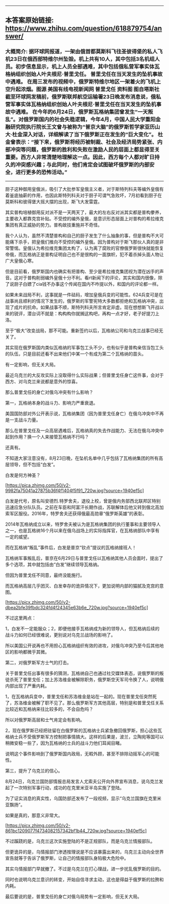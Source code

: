 ----------------------------------------
## 本答案原始链接: https://www.zhihu.com/question/618879754/answer/
### 大概简介: 据环球网报道，一架由俄首都莫斯科飞往圣彼得堡的私人飞机23日在俄西部特维尔州坠毁。机上共有10人，其中包括3名机组人员。初步信息显示，机上人员全部遇难，其中包括俄私营军事实体瓦格纳组织创始人叶夫根尼·普里戈任。 普里戈任在当天发生的坠机事故中遇难。 在周三发布的视频中，俄罗斯特维尔地区一架着火的飞机上空升起浓烟。图源 美国有线电视新闻网 普里戈任 资料图 图自塔斯社 截至环球网发稿前，俄罗斯联邦航空运输署23日晚发布消息说，俄私营军事实体瓦格纳组织创始人叶夫根尼·普里戈任在当天发生的坠机事故中遇难。 在今年的6月24日，俄罗斯瓦格纳集团曾发生“一天叛乱”。对俄罗斯国内的社会失稳逻辑，今年4月，中国人民大学重阳金融研究院执行院长王文曾与被称为“普京大脑”的俄罗斯哲学家亚历山大·杜金深入对话，详细解读了当下俄罗斯正在发生的“巨大变化”。 杜金曾表示：“接下来，俄罗斯将经历被制裁、社会及经济局势紧张、内部冲突等问题，俄罗斯的胜利和失败在激励人民的层面上都显得至关重要。西方人非常清楚地理解这一点。因此，西方每个人都对旷日持久的冲突感兴趣；与此同时，他们肯定会试图破坏俄罗斯的内部安全，进行更多的恐怖活动。”
----------------------------------------
厨子这种御用皇俄派，吸引了大批参军皇俄主义者，对于斯特列科夫等编外皇俄有着釜底抽薪的作用，也因此斯特列科夫对于厨子可谓气急败坏，7月初看到厨子在莫斯科和彼得堡大摇大摆的出现，斯飞大发雷霆。

其实普构培植御用反对派不是一天两天了，最大的左右反对派其实都是普构豢养，主要收入都靠克宫补贴。不受控的编外皇俄，是意识形态层面上对普构的希拉维克集团有真正威胁的势力。普构故技重施并不奇怪。

我个人认为，虽然不清楚普构和自己的厨子发生了什么抽象的事，但是普构不大可能痛下杀手，把皇俄们推向不受控的编外皇俄。因为普构对于斯飞那伙人真的是非常警惕。皇俄认为希拉维克集团太构了，认为离了腐败的官僚俄罗斯很快就能恢复帝俄，而瓦格纳正是普构证明自己也不是很构的一面旗帜，犯不着杀掉头面人物让广大皇俄心寒。

但是目前看，俄罗斯国内也确实有把普构、至少是希拉维克集团视为潜在凶手的声音。这对于普构削弱编外皇俄十分不利。看rt新闻下的评论，其实和国内很像，除了说厨子白嫖了cia钱不办事这个传闻在国内不咋提以外，和国内的评论都一样。

如果未来战局不利，这事就是一件砝码，增加皇俄兵变的可能性。624兵变可是在战事尚且顺利的情况下发生的，俄罗斯的军警宪特大多数都拒绝和瓦格纳冲突，出现了成片的抗命。如果战事不顺，斯特列科夫所言肯定非虚。现在想想斯飞开战以来的锐评，潜台词不就是：构构构你就搁这构吧，再构一点才好，老子好提刀上洛。

至于“极大”改变战局，那不可能。重新签约以后，瓦格纳公司和乌克兰战事已经无关了。

其实现在俄罗斯国内类似瓦格纳的军事包工头不少，也有似乎是普构亲信当包工头的队伍，只是目前还看不出来他们中某一个有成为第二个瓦格纳的苗头。

有一定影响，但无关大局。

最近乌克兰的大反攻实际上没取得什么实际战果；但普里戈任身亡这件事，会对于西方、对乌克兰来说都是意外的惊喜。

那么普里戈任的身亡对俄乌冲突有什么影响？

第一，瓦格纳本身的战斗力、影响力严重衰退。

美国国防部对外公开表示说，瓦格纳集团（因为普里戈任身亡）在俄乌冲突中不再是一支战斗力量。

那么在普里戈任及一众高层遇难后，瓦格纳真的失去作战能力、无法在俄乌冲突中起到作用？换一个人来接管瓦格纳不行吗？

还真有。

不知道大家注意没有，8月23日晚，在坠机名单中几乎包括了瓦格纳集团的所有高层领导，但不包括“白发”。

白发是何方神圣？

[https://pica.zhimg.com/50/v2-9982fa75041a27875b36f4f1404f5f91_720w.jpg?source=1940ef5c]

白发是代号，原名叫安德烈.特罗舍夫，退役上校，曾是俄内务部西北联邦区特别迅速应急分队队员。之前在车臣和阿富汗长期作战，苏联解体后他又转到俄北高加索军区服役。2016年，特罗舍夫还获得俄最高勋章“俄罗斯英雄”的表彰。

2014年瓦格纳成立以来，特罗舍夫被认为是瓦格纳集团的执行董事和主要领导人之一，也是瓦格纳16个月以来在俄乌战场上的实际指挥官，在瓦格纳部队中享有一定的威望。

而在瓦格纳“叛乱”事件后，白发是普京“钦点”提议的瓦格纳接班人！

瓦格纳军事叛乱后，普京在6月29日与普里戈任以瓦格纳其他人员会面时，提出了多个选项，其中就包括由“白发”继续领导瓦格纳。

但因为普里戈任不同意，最终没能施行。

而瓦格纳高层几乎团灭、白发幸存的诡异情况下，更加说明内部的猫腻及克宫的意图。

[https://picx.zhimg.com/50/v2-dbea2bfe39fbdc324fd4f24345e63b6e_720w.jpg?source=1940ef5c]

不过这里两点：

1，白发不一定能服众；2，即便他接手瓦格纳成为新的领导人，但瓦格纳后续的战斗力如何已经很难说，更别说对乌克兰战场的影响了。

所以美国公开说再也不用担心瓦格纳组织有效的进攻，对俄乌冲突乃至今后其他地区的影响都微乎其微。

第二，对俄罗斯军方士气的打击。

关于普里戈任出事有很多的猜测，瓦格纳自己也通过社交媒体表态，说俄罗斯的叛徒杀死了普里戈任；加上苏洛维金被解除职务，俄罗斯空天军司令换了人，说明俄内部出现了严重内耗。

1，在瓦格纳兵变中，普里戈任和苏洛维金是站在一起的。现在普里戈任突然死了，苏洛维金被解了职不见了。那么俄罗斯军方其他高层，特别是和普里戈任关系比较近和瓦格纳来往比较多的，不会自危吗？

所以对俄罗斯高层和士气肯定会有影响。

2，现在俄罗斯已经把驻留在白俄罗斯的瓦格纳士兵紧急撤回俄罗斯，担心这些瓦格纳士兵不受俄罗斯军方控制把事情搞大。这样的后果是，波兰，立陶宛等国可以稍微安稳一些了，因为瓦格纳的士兵的战斗力他们耳闻目睹。

说明这个事件影响到了俄罗斯国内政局，无暇外顾，甚至不排除动摇军心的可能性。

第三，提升了乌克兰的信心。

8月24日，乌克兰国防部情报总局发言人尤索夫公开向外界宣布消息，说乌克兰发起了一次特别军事行动，成功的在克里米亚半岛实施了登陆。

为了证实消息的真实性，乌国防部还发布了一段视频，显示“乌克兰国旗在克里米亚飘扬”。

如果是真的，那意义非常大。

[https://picx.zhimg.com/50/v2-861bc1209077f4734082157342bf1b44_720w.jpg?source=1940ef5c]

不过蹊跷的是，乌克兰这次实施登陆的不是正规部队，而是乌克兰情报部队。

但更诡异的是，乌情报部门渗透按理说是不应该暴露出来的，乌克兰主动向全世界宣告就等于告诉了俄罗斯，让自己的情报部队身陷极大危险中。

其实乌情报部门早就撤了。不过是乌克兰在打心理战，进一步扰乱俄罗斯的目的。

同时也说明乌克兰意识的转变，开始自信寻求主动，这也是得益于俄罗斯的拉胯和内耗。

最后要说的是，普里戈任的身亡对俄乌局势有一定影响，但无关大局。

